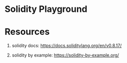 # Solidity Playground

# Resources

1. solidity docs: https://docs.soliditylang.org/en/v0.8.17/

2. solidity by example: https://solidity-by-example.org/
